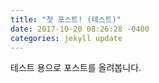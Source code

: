 ```yaml
---
title: "첫 포스트! (테스트)"
date: 2017-10-20 08:26:28 -0400
categories: jekyll update
---
```

테스트 용으로 포스트를 올려봅니다.
